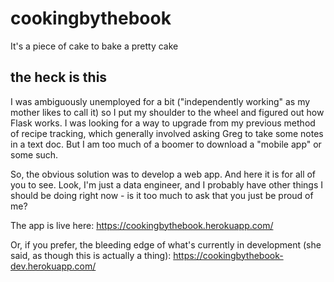 # cookingbythebook
It's a piece of cake to bake a pretty cake

## the heck is this

I was ambiguously unemployed for a bit ("independently working" as my mother likes to call it) so I put my shoulder to the wheel and figured out how Flask works. I was looking for a way to upgrade from my previous method of recipe tracking, which generally involved asking Greg to take some notes in a text doc. But I am too much of a boomer to download a "mobile app" or some such.

So, the obvious solution was to develop a web app. And here it is for all of you to see. Look, I'm just a data engineer, and I probably have other things I should be doing right now - is it too much to ask that you just be proud of me?

The app is live here: https://cookingbythebook.herokuapp.com/

Or, if you prefer, the bleeding edge of what's currently in development (she said, as though this is actually a thing): https://cookingbythebook-dev.herokuapp.com/
